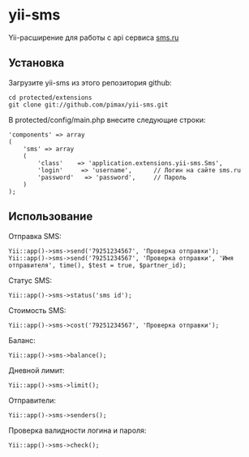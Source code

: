 yii-sms
=======

Yii-расширение для работы с api сервиса [sms.ru](http://sms.ru)

## Установка

Загрузите yii-sms из этого репозитория github:

    cd protected/extensions
    git clone git://github.com/pimax/yii-sms.git

В protected/config/main.php внесите следующие строки:

    'components' => array
    (
        'sms' => array
        (
            'class'    => 'application.extensions.yii-sms.Sms',
            'login'     => 'username',      // Логин на сайте sms.ru
            'password'   => 'password',     // Пароль
        )
    );

## Использование

Отправка SMS:

    Yii::app()->sms->send('79251234567', 'Проверка отправки');
	Yii::app()->sms->send('79251234567', 'Проверка отправки', 'Имя отправителя', time(), $test = true, $partner_id);

Статус SMS:

    Yii::app()->sms->status('sms id');

Стоимость SMS:

    Yii::app()->sms->cost('79251234567', 'Проверка отправки');

Баланс:

    Yii::app()->sms->balance();

Дневной лимит:

    Yii::app()->sms->limit();

Отправители:

    Yii::app()->sms->senders();

Проверка валидности логина и пароля:

    Yii::app()->sms->check();